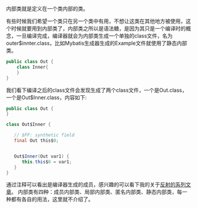 内部类就是定义在一个类内部的类。

有些时候我们希望一个类只在另一个类中有用，不想让这类在其他地方被使用，这个时候就要用到内部类了，内部类之所以是语法糖，是因为其只是一个编译时的概念，一旦编译完成，编译器就会为内部类生成一个单独的class文件，名为outer$innter.class，比如Mybatis生成器生成的Example文件就使用了静态内部类。
```java
public class Out {
    class Inner{
    }
}
```
我们看下编译之后的class文件会发现生成了两个class文件，一个是Out.class，一个是Out$Inner.class，内容如下:
```java
public class Out {
}
```
```java
class Out$Inner {

   // $FF: synthetic field
   final Out this$0;


   Out$Inner(Out var1) {
      this.this$0 = var1;
   }
}
```

通过注释可以看出是编译器生成的成员，感兴趣的可以看下我的关于[反射的系列文章](../reflect.md)。
内部类有四种：成员内部类、局部内部类、匿名内部类、静态内部类，每一种都有各自的用法，这里就不介绍了。

